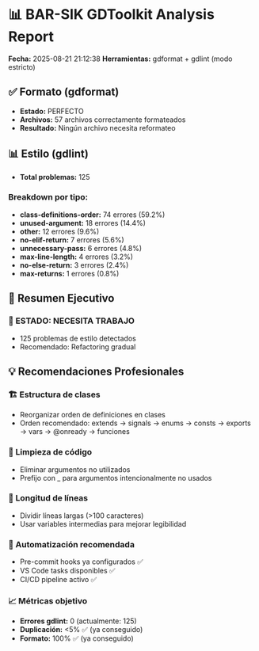 # 📊 BAR-SIK GDToolkit Analysis Report
**Fecha:** 2025-08-21 21:12:38
**Herramientas:** gdformat + gdlint (modo estricto)

## ✅ Formato (gdformat)
- **Estado:** PERFECTO
- **Archivos:** 57 archivos correctamente formateados
- **Resultado:** Ningún archivo necesita reformateo

## 📊 Estilo (gdlint)
- **Total problemas:** 125

### Breakdown por tipo:
- **class-definitions-order:** 74 errores (59.2%)
- **unused-argument:** 18 errores (14.4%)
- **other:** 12 errores (9.6%)
- **no-elif-return:** 7 errores (5.6%)
- **unnecessary-pass:** 6 errores (4.8%)
- **max-line-length:** 4 errores (3.2%)
- **no-else-return:** 3 errores (2.4%)
- **max-returns:** 1 errores (0.8%)


## 🎯 Resumen Ejecutivo
### 🔧 ESTADO: NECESITA TRABAJO
- 125 problemas de estilo detectados
- Recomendado: Refactoring gradual

## 💡 Recomendaciones Profesionales
### 🏗️ Estructura de clases
- Reorganizar orden de definiciones en clases
- Orden recomendado: extends → signals → enums → consts → exports → vars → @onready → funciones

### 🧹 Limpieza de código
- Eliminar argumentos no utilizados
- Prefijo con _ para argumentos intencionalmente no usados

### 📏 Longitud de líneas
- Dividir líneas largas (>100 caracteres)
- Usar variables intermedias para mejorar legibilidad

### 🚀 Automatización recomendada
- Pre-commit hooks ya configurados ✅
- VS Code tasks disponibles ✅
- CI/CD pipeline activo ✅

### 📈 Métricas objetivo
- **Errores gdlint:** 0 (actualmente: 125)
- **Duplicación:** <5% ✅ (ya conseguido)
- **Formato:** 100% ✅ (ya conseguido)